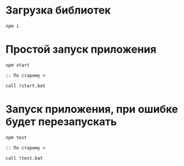 # Загрузка библиотек
```
npm i
```

# Простой запуск приложения
```
npm start

:: По старому >

call !start.bat
```

# Запуск приложения, при ошибке будет перезапускать
```
npm test

:: По старому >

call !test.bat
```
